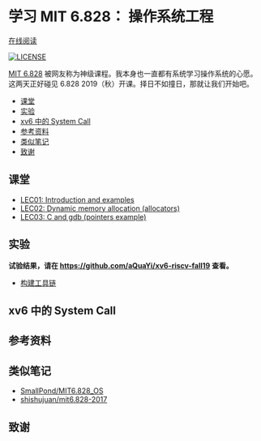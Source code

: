 # 学习 MIT 6.828： 操作系统工程

[在线阅读](https://aquayi.gitbook.io/learning-mit-6-828/)

[![LICENSE](https://img.shields.io/badge/License-MIT-blue.svg)](LICENSE)

<!-- TODO: 编写课程小结 -->
[MIT 6.828](https://pdos.csail.mit.edu/6.828/2019/schedule.html) 被网友称为神级课程。我本身也一直都有系统学习操作系统的心愿。这两天正好碰见 6.828 2019（秋）开课。择日不如撞日，那就让我们开始吧。

<!-- TOC depthFrom:2 -->

- [课堂](#课堂)
- [实验](#实验)
- [xv6 中的 System Call](#xv6-中的-system-call)
- [参考资料](#参考资料)
- [类似笔记](#类似笔记)
- [致谢](#致谢)

<!-- /TOC -->

## 课堂

- [LEC01: Introduction and examples](LEC/01)
- [LEC02: Dynamic memory allocation (allocators)](LEC/02)
- [LEC03:  C and gdb (pointers example)](LEC/03)

## 实验

**试验结果，请在 <https://github.com/aQuaYi/xv6-riscv-fall19> 查看。**

- [构建工具链](LAB/tools.md)

## xv6 中的 System Call

## 参考资料

## 类似笔记

- [SmallPond/MIT6.828_OS](https://github.com/SmallPond/MIT6.828_OS)
- [shishujuan/mit6.828-2017](https://github.com/shishujuan/mit6.828-2017)

## 致谢

<!-- TODO: 添加贡献者清单 -->

